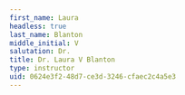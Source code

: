 ```yaml
---
first_name: Laura
headless: true
last_name: Blanton
middle_initial: V
salutation: Dr.
title: Dr. Laura V Blanton
type: instructor
uid: 0624e3f2-48d7-ce3d-3246-cfaec2c4a5e3
---
```

